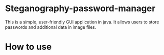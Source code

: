 # Steganography-password-manager
This is a simple, user-friendly GUI application in java. It allows users to store passwords and additional data in image files.

# How to use

